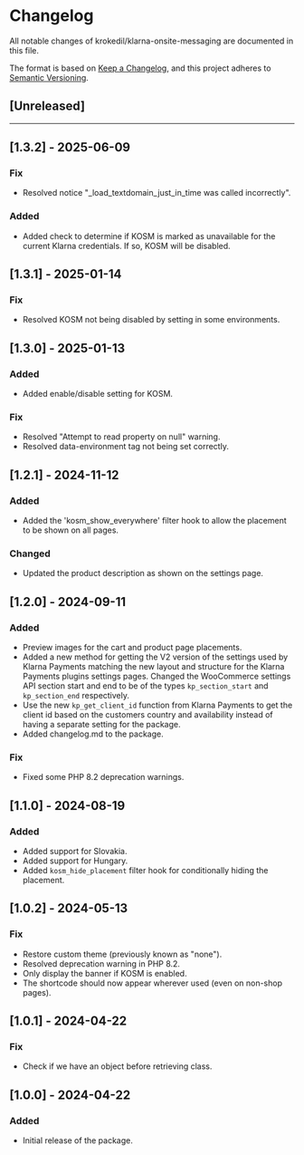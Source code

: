 # Changelog

All notable changes of krokedil/klarna-onsite-messaging are documented in this file.

The format is based on [Keep a Changelog](https://keepachangelog.com/en/1.0.0/),
and this project adheres to [Semantic Versioning](https://semver.org/spec/v2.0.0.html).

## [Unreleased]

------------------
## [1.3.2] - 2025-06-09
### Fix
* Resolved notice "_load_textdomain_just_in_time was called incorrectly".

### Added
* Added check to determine if KOSM is marked as unavailable for the current Klarna credentials. If so, KOSM will be disabled.

## [1.3.1] - 2025-01-14
### Fix
* Resolved KOSM not being disabled by setting in some environments.

## [1.3.0] - 2025-01-13
### Added
* Added enable/disable setting for KOSM.

### Fix
* Resolved "Attempt to read property on null" warning.
* Resolved data-environment tag not being set correctly.

## [1.2.1] - 2024-11-12
### Added
* Added the 'kosm_show_everywhere' filter hook to allow the placement to be shown on all pages.

### Changed
* Updated the product description as shown on the settings page.

## [1.2.0] - 2024-09-11
### Added

* Preview images for the cart and product page placements.
* Added a new method for getting the V2 version of the settings used by Klarna Payments matching the new layout and structure for the Klarna Payments plugins settings pages. Changed the WooCommerce settings API section start and end to be of the types `kp_section_start` and `kp_section_end` respectively.
* Use the new `kp_get_client_id` function from Klarna Payments to get the client id based on the customers country and availability instead of having a separate setting for the package.
* Added changelog.md to the package.

### Fix

* Fixed some PHP 8.2 deprecation warnings.

## [1.1.0] - 2024-08-19
### Added

* Added support for Slovakia.
* Added support for Hungary.
* Added `kosm_hide_placement` filter hook for conditionally hiding the placement.

## [1.0.2] - 2024-05-13
### Fix

* Restore custom theme (previously known as "none").
* Resolved deprecation warning in PHP 8.2.
* Only display the banner if KOSM is enabled.
* The shortcode should now appear wherever used (even on non-shop pages).


## [1.0.1] - 2024-04-22
### Fix

* Check if we have an object before retrieving class.

## [1.0.0] - 2024-04-22
### Added

* Initial release of the package.
